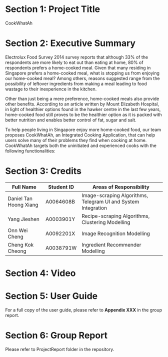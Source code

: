 # Section 1: Project Title
CookWhatAh

# Section 2: Executive Summary
Electrolux Food Survey 2014 survey reports that although 33% of the respondents are more likely to eat out than eating at home, 80% of respondents prefers a home-cooked meal.  Given that many residing in Singapore prefers a home-cooked meal, what is stopping us from enjoying our home-cooked meal? Among others, reasons suggested range from the possibility of leftover ingredients from making a meal leading to food wastage to their inexperience in the kitchen.

Other than just being a mere preference, home-cooked meals also provide other benefits. According to an article written by Mount Elizabeth Hospital, in light of healthier options found in the hawker centre in the last few years, home-cooked food still proves to be the healthier option as it is packed with better nutrition and enables better control of fat, sugar and salt. 

To help people living in Singapore enjoy more home-cooked food, our team proposes CookWhatAh, an Integrated Cooking Application, that can help users solve many of their problems they find when cooking at home. CookWhatAh targets both the uninitiated and experienced cooks with the following functionalities:


# Section 3: Credits
Full Name | Student ID | Areas of Responsibility
-|-|-
Daniel Tan Hoong Xiang | A0064608B | Image-scraping Algorithms, Telegram UI and System Integration
Yang Jieshen | A0003901Y | Recipe-scraping Algorithms, Clustering Modelling
Onn Wei Cheng | A0092201X | Image Recognition Modelling
Cheng Kok Cheong | A0038791W | Ingredient Recommender Modelling


# Section 4: Video



# Section 5: User Guide
For a full copy of the user guide, please refer to **Appendix XXX** in the group report.


# Section 6: Group Report
Please refer to ProjectReport folder in the repository.
